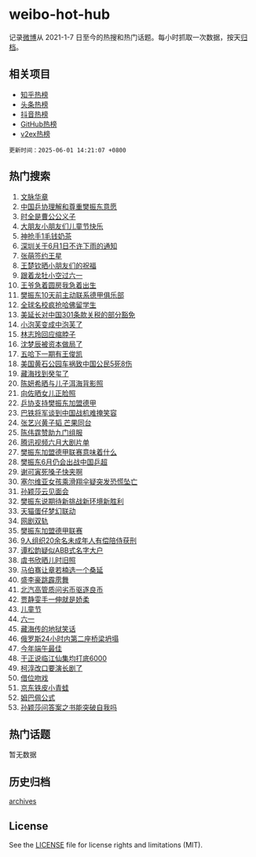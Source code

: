 # weibo-hot-hub

记录[微博](https://www.weibo.com)从 2021-1-7 日至今的热搜和热门话题。每小时抓取一次数据，按天[归档](archives)。

## 相关项目

- [知乎热榜](https://github.com/lonnyzhang423/zhihu-hot-hub)
- [头条热榜](https://github.com/lonnyzhang423/toutiao-hot-hub)
- [抖音热榜](https://github.com/lonnyzhang423/douyin-hot-hub)
- [GitHub热榜](https://github.com/lonnyzhang423/github-hot-hub)
- [v2ex热榜](https://github.com/lonnyzhang423/v2ex-hot-hub)


`更新时间：2025-06-01 14:21:07 +0800`

## 热门搜索

1. [文脉华章](https://m.weibo.cn/search?containerid=100103type%3D1%26t%3D10%26q%3D%23%E6%96%87%E8%84%89%E5%8D%8E%E7%AB%A0%23&stream_entry_id=51&isnewpage=1&extparam=seat%3D1%26q%3D%2523%25E6%2596%2587%25E8%2584%2589%25E5%258D%258E%25E7%25AB%25A0%2523%26dgr%3D0%26c_type%3D51%26filter_type%3Drealtimehot%26pos%3D0%26cate%3D10103%26stream_entry_id%3D51%26display_time%3D1748758866%26pre_seqid%3D1748758866160027033336)
1. [中国乒协理解和尊重樊振东意愿](https://m.weibo.cn/search?containerid=100103type%3D1%26t%3D10%26q%3D%23%E4%B8%AD%E5%9B%BD%E4%B9%92%E5%8D%8F%E7%90%86%E8%A7%A3%E5%92%8C%E5%B0%8A%E9%87%8D%E6%A8%8A%E6%8C%AF%E4%B8%9C%E6%84%8F%E6%84%BF%23&stream_entry_id=31&isnewpage=1&extparam=seat%3D1%26flag%3D2%26realpos%3D1%26c_type%3D31%26lcate%3D5001%26cate%3D5001%26q%3D%2523%25E4%25B8%25AD%25E5%259B%25BD%25E4%25B9%2592%25E5%258D%258F%25E7%2590%2586%25E8%25A7%25A3%25E5%2592%258C%25E5%25B0%258A%25E9%2587%258D%25E6%25A8%258A%25E6%258C%25AF%25E4%25B8%259C%25E6%2584%258F%25E6%2584%25BF%2523%26dgr%3D0%26filter_type%3Drealtimehot%26pos%3D0%26band_rank%3D1%26stream_entry_id%3D31%26display_time%3D1748758866%26pre_seqid%3D1748758866160027033336)
1. [时全是曹公公义子](https://m.weibo.cn/search?containerid=100103type%3D1%26t%3D10%26q%3D%23%E6%97%B6%E5%85%A8%E6%98%AF%E6%9B%B9%E5%85%AC%E5%85%AC%E4%B9%89%E5%AD%90%23&stream_entry_id=31&isnewpage=1&extparam=seat%3D1%26flag%3D1%26realpos%3D2%26c_type%3D31%26lcate%3D5001%26cate%3D5001%26q%3D%2523%25E6%2597%25B6%25E5%2585%25A8%25E6%2598%25AF%25E6%259B%25B9%25E5%2585%25AC%25E5%2585%25AC%25E4%25B9%2589%25E5%25AD%2590%2523%26dgr%3D0%26filter_type%3Drealtimehot%26pos%3D1%26band_rank%3D2%26stream_entry_id%3D31%26display_time%3D1748758866%26pre_seqid%3D1748758866160027033336)
1. [大朋友小朋友们儿童节快乐](https://m.weibo.cn/search?containerid=100103type%3D1%26t%3D10%26q%3D%23%E5%A4%A7%E6%9C%8B%E5%8F%8B%E5%B0%8F%E6%9C%8B%E5%8F%8B%E4%BB%AC%E5%84%BF%E7%AB%A5%E8%8A%82%E5%BF%AB%E4%B9%90%23&stream_entry_id=31&isnewpage=1&extparam=seat%3D1%26flag%3D0%26realpos%3D3%26c_type%3D31%26lcate%3D5001%26cate%3D5001%26q%3D%2523%25E5%25A4%25A7%25E6%259C%258B%25E5%258F%258B%25E5%25B0%258F%25E6%259C%258B%25E5%258F%258B%25E4%25BB%25AC%25E5%2584%25BF%25E7%25AB%25A5%25E8%258A%2582%25E5%25BF%25AB%25E4%25B9%2590%2523%26dgr%3D0%26filter_type%3Drealtimehot%26pos%3D2%26band_rank%3D3%26stream_entry_id%3D31%26display_time%3D1748758866%26pre_seqid%3D1748758866160027033336)
1. [神抢手1毛钱奶茶](https://m.weibo.cn/search?containerid=100103type%3D1%26t%3D10%26q%3D%23%E7%A5%9E%E6%8A%A2%E6%89%8B1%E6%AF%9B%E9%92%B1%E5%A5%B6%E8%8C%B6%23&stream_entry_id=31&isnewpage=1&extparam=seat%3D1%26filter_type%3Drealtimehot%26c_type%3D31%26lcate%3D5001%26topic_ad%3D1%26cate%3D5001%26q%3D%2523%25E7%25A5%259E%25E6%258A%25A2%25E6%2589%258B1%25E6%25AF%259B%25E9%2592%25B1%25E5%25A5%25B6%25E8%258C%25B6%2523%26stream_entry_id%3D31%26pos%3D3%26adid%3D288181%26band_rank%3D4%26is_ad_pos%3D1%26dgr%3D0%26display_time%3D1748758866%26pre_seqid%3D1748758866160027033336)
1. [深圳关于6月1日不许下雨的通知](https://m.weibo.cn/search?containerid=100103type%3D1%26t%3D10%26q%3D%23%E6%B7%B1%E5%9C%B3%E5%85%B3%E4%BA%8E6%E6%9C%881%E6%97%A5%E4%B8%8D%E8%AE%B8%E4%B8%8B%E9%9B%A8%E7%9A%84%E9%80%9A%E7%9F%A5%23&stream_entry_id=31&isnewpage=1&extparam=seat%3D1%26flag%3D0%26realpos%3D4%26c_type%3D31%26lcate%3D5001%26cate%3D5001%26q%3D%2523%25E6%25B7%25B1%25E5%259C%25B3%25E5%2585%25B3%25E4%25BA%258E6%25E6%259C%25881%25E6%2597%25A5%25E4%25B8%258D%25E8%25AE%25B8%25E4%25B8%258B%25E9%259B%25A8%25E7%259A%2584%25E9%2580%259A%25E7%259F%25A5%2523%26dgr%3D0%26filter_type%3Drealtimehot%26pos%3D4%26band_rank%3D4%26stream_entry_id%3D31%26display_time%3D1748758866%26pre_seqid%3D1748758866160027033336)
1. [张萌签约王星](https://m.weibo.cn/search?containerid=100103type%3D1%26t%3D10%26q%3D%E5%BC%A0%E8%90%8C%E7%AD%BE%E7%BA%A6%E7%8E%8B%E6%98%9F&stream_entry_id=31&isnewpage=1&extparam=seat%3D1%26flag%3D1%26realpos%3D5%26c_type%3D31%26lcate%3D5001%26cate%3D5001%26q%3D%25E5%25BC%25A0%25E8%2590%258C%25E7%25AD%25BE%25E7%25BA%25A6%25E7%258E%258B%25E6%2598%259F%26dgr%3D0%26filter_type%3Drealtimehot%26pos%3D5%26band_rank%3D5%26stream_entry_id%3D31%26display_time%3D1748758866%26pre_seqid%3D1748758866160027033336)
1. [王楚钦晒小朋友们的祝福](https://m.weibo.cn/search?containerid=100103type%3D1%26t%3D10%26q%3D%23%E7%8E%8B%E6%A5%9A%E9%92%A6%E6%99%92%E5%B0%8F%E6%9C%8B%E5%8F%8B%E4%BB%AC%E7%9A%84%E7%A5%9D%E7%A6%8F%23&stream_entry_id=31&isnewpage=1&extparam=seat%3D1%26flag%3D1%26realpos%3D6%26c_type%3D31%26lcate%3D5001%26cate%3D5001%26q%3D%2523%25E7%258E%258B%25E6%25A5%259A%25E9%2592%25A6%25E6%2599%2592%25E5%25B0%258F%25E6%259C%258B%25E5%258F%258B%25E4%25BB%25AC%25E7%259A%2584%25E7%25A5%259D%25E7%25A6%258F%2523%26dgr%3D0%26filter_type%3Drealtimehot%26pos%3D6%26band_rank%3D6%26stream_entry_id%3D31%26display_time%3D1748758866%26pre_seqid%3D1748758866160027033336)
1. [跟着龙牡小空过六一](https://m.weibo.cn/search?containerid=100103type%3D1%26t%3D10%26q%3D%23%E8%B7%9F%E7%9D%80%E9%BE%99%E7%89%A1%E5%B0%8F%E7%A9%BA%E8%BF%87%E5%85%AD%E4%B8%80%23&stream_entry_id=31&isnewpage=1&extparam=seat%3D1%26filter_type%3Drealtimehot%26c_type%3D31%26lcate%3D5001%26topic_ad%3D1%26cate%3D5001%26q%3D%2523%25E8%25B7%259F%25E7%259D%2580%25E9%25BE%2599%25E7%2589%25A1%25E5%25B0%258F%25E7%25A9%25BA%25E8%25BF%2587%25E5%2585%25AD%25E4%25B8%2580%2523%26stream_entry_id%3D31%26pos%3D7%26adid%3D288368%26band_rank%3D7%26is_ad_pos%3D1%26dgr%3D0%26display_time%3D1748758866%26pre_seqid%3D1748758866160027033336)
1. [王爷急着圆房我急着出生](https://m.weibo.cn/search?containerid=100103type%3D1%26t%3D10%26q%3D%23%E7%8E%8B%E7%88%B7%E6%80%A5%E7%9D%80%E5%9C%86%E6%88%BF%E6%88%91%E6%80%A5%E7%9D%80%E5%87%BA%E7%94%9F%23&stream_entry_id=31&isnewpage=1&extparam=seat%3D1%26flag%3D2%26realpos%3D7%26c_type%3D31%26lcate%3D5001%26cate%3D5001%26q%3D%2523%25E7%258E%258B%25E7%2588%25B7%25E6%2580%25A5%25E7%259D%2580%25E5%259C%2586%25E6%2588%25BF%25E6%2588%2591%25E6%2580%25A5%25E7%259D%2580%25E5%2587%25BA%25E7%2594%259F%2523%26dgr%3D0%26filter_type%3Drealtimehot%26pos%3D8%26band_rank%3D7%26stream_entry_id%3D31%26display_time%3D1748758866%26pre_seqid%3D1748758866160027033336)
1. [樊振东10天前主动联系德甲俱乐部](https://m.weibo.cn/search?containerid=100103type%3D1%26t%3D10%26q%3D%23%E6%A8%8A%E6%8C%AF%E4%B8%9C10%E5%A4%A9%E5%89%8D%E4%B8%BB%E5%8A%A8%E8%81%94%E7%B3%BB%E5%BE%B7%E7%94%B2%E4%BF%B1%E4%B9%90%E9%83%A8%23&stream_entry_id=31&isnewpage=1&extparam=seat%3D1%26flag%3D0%26realpos%3D8%26c_type%3D31%26lcate%3D5001%26cate%3D5001%26q%3D%2523%25E6%25A8%258A%25E6%258C%25AF%25E4%25B8%259C10%25E5%25A4%25A9%25E5%2589%258D%25E4%25B8%25BB%25E5%258A%25A8%25E8%2581%2594%25E7%25B3%25BB%25E5%25BE%25B7%25E7%2594%25B2%25E4%25BF%25B1%25E4%25B9%2590%25E9%2583%25A8%2523%26dgr%3D0%26filter_type%3Drealtimehot%26pos%3D9%26band_rank%3D8%26stream_entry_id%3D31%26display_time%3D1748758866%26pre_seqid%3D1748758866160027033336)
1. [全球名校疯抢哈佛留学生](https://m.weibo.cn/search?containerid=100103type%3D1%26t%3D10%26q%3D%23%E5%85%A8%E7%90%83%E5%90%8D%E6%A0%A1%E7%96%AF%E6%8A%A2%E5%93%88%E4%BD%9B%E7%95%99%E5%AD%A6%E7%94%9F%23&stream_entry_id=31&isnewpage=1&extparam=seat%3D1%26flag%3D0%26realpos%3D9%26c_type%3D31%26lcate%3D5001%26cate%3D5001%26q%3D%2523%25E5%2585%25A8%25E7%2590%2583%25E5%2590%258D%25E6%25A0%25A1%25E7%2596%25AF%25E6%258A%25A2%25E5%2593%2588%25E4%25BD%259B%25E7%2595%2599%25E5%25AD%25A6%25E7%2594%259F%2523%26dgr%3D0%26filter_type%3Drealtimehot%26pos%3D10%26band_rank%3D9%26stream_entry_id%3D31%26display_time%3D1748758866%26pre_seqid%3D1748758866160027033336)
1. [美延长对中国301条款关税的部分豁免](https://m.weibo.cn/search?containerid=100103type%3D1%26t%3D10%26q%3D%23%E7%BE%8E%E5%BB%B6%E9%95%BF%E5%AF%B9%E4%B8%AD%E5%9B%BD301%E6%9D%A1%E6%AC%BE%E5%85%B3%E7%A8%8E%E7%9A%84%E9%83%A8%E5%88%86%E8%B1%81%E5%85%8D%23&stream_entry_id=31&isnewpage=1&extparam=seat%3D1%26flag%3D1%26realpos%3D10%26c_type%3D31%26lcate%3D5001%26cate%3D5001%26q%3D%2523%25E7%25BE%258E%25E5%25BB%25B6%25E9%2595%25BF%25E5%25AF%25B9%25E4%25B8%25AD%25E5%259B%25BD301%25E6%259D%25A1%25E6%25AC%25BE%25E5%2585%25B3%25E7%25A8%258E%25E7%259A%2584%25E9%2583%25A8%25E5%2588%2586%25E8%25B1%2581%25E5%2585%258D%2523%26dgr%3D0%26filter_type%3Drealtimehot%26pos%3D11%26band_rank%3D10%26stream_entry_id%3D31%26display_time%3D1748758866%26pre_seqid%3D1748758866160027033336)
1. [小泡芙变成中泡芙了](https://m.weibo.cn/search?containerid=100103type%3D1%26t%3D10%26q%3D%23%E5%B0%8F%E6%B3%A1%E8%8A%99%E5%8F%98%E6%88%90%E4%B8%AD%E6%B3%A1%E8%8A%99%E4%BA%86%23&stream_entry_id=31&isnewpage=1&extparam=seat%3D1%26flag%3D1%26realpos%3D11%26c_type%3D31%26lcate%3D5001%26cate%3D5001%26q%3D%2523%25E5%25B0%258F%25E6%25B3%25A1%25E8%258A%2599%25E5%258F%2598%25E6%2588%2590%25E4%25B8%25AD%25E6%25B3%25A1%25E8%258A%2599%25E4%25BA%2586%2523%26dgr%3D0%26filter_type%3Drealtimehot%26pos%3D12%26band_rank%3D11%26stream_entry_id%3D31%26display_time%3D1748758866%26pre_seqid%3D1748758866160027033336)
1. [林志玲回应缩脖子](https://m.weibo.cn/search?containerid=100103type%3D1%26t%3D10%26q%3D%23%E6%9E%97%E5%BF%97%E7%8E%B2%E5%9B%9E%E5%BA%94%E7%BC%A9%E8%84%96%E5%AD%90%23&stream_entry_id=31&isnewpage=1&extparam=seat%3D1%26flag%3D1%26realpos%3D12%26c_type%3D31%26lcate%3D5001%26cate%3D5001%26q%3D%2523%25E6%259E%2597%25E5%25BF%2597%25E7%258E%25B2%25E5%259B%259E%25E5%25BA%2594%25E7%25BC%25A9%25E8%2584%2596%25E5%25AD%2590%2523%26dgr%3D0%26filter_type%3Drealtimehot%26pos%3D13%26band_rank%3D12%26stream_entry_id%3D31%26display_time%3D1748758866%26pre_seqid%3D1748758866160027033336)
1. [沈梦辰被资本做局了](https://m.weibo.cn/search?containerid=100103type%3D1%26t%3D10%26q%3D%E6%B2%88%E6%A2%A6%E8%BE%B0%E8%A2%AB%E8%B5%84%E6%9C%AC%E5%81%9A%E5%B1%80%E4%BA%86&stream_entry_id=31&isnewpage=1&extparam=seat%3D1%26flag%3D2%26realpos%3D13%26c_type%3D31%26lcate%3D5001%26cate%3D5001%26q%3D%25E6%25B2%2588%25E6%25A2%25A6%25E8%25BE%25B0%25E8%25A2%25AB%25E8%25B5%2584%25E6%259C%25AC%25E5%2581%259A%25E5%25B1%2580%25E4%25BA%2586%26dgr%3D0%26filter_type%3Drealtimehot%26pos%3D14%26band_rank%3D13%26stream_entry_id%3D31%26display_time%3D1748758866%26pre_seqid%3D1748758866160027033336)
1. [五哈下一期有王俊凯](https://m.weibo.cn/search?containerid=100103type%3D1%26t%3D10%26q%3D%23%E4%BA%94%E5%93%88%E4%B8%8B%E4%B8%80%E6%9C%9F%E6%9C%89%E7%8E%8B%E4%BF%8A%E5%87%AF%23&stream_entry_id=31&isnewpage=1&extparam=seat%3D1%26flag%3D1%26realpos%3D14%26c_type%3D31%26lcate%3D5001%26cate%3D5001%26q%3D%2523%25E4%25BA%2594%25E5%2593%2588%25E4%25B8%258B%25E4%25B8%2580%25E6%259C%259F%25E6%259C%2589%25E7%258E%258B%25E4%25BF%258A%25E5%2587%25AF%2523%26dgr%3D0%26filter_type%3Drealtimehot%26pos%3D15%26band_rank%3D14%26stream_entry_id%3D31%26display_time%3D1748758866%26pre_seqid%3D1748758866160027033336)
1. [美国黄石公园车祸致中国公民5死8伤](https://m.weibo.cn/search?containerid=100103type%3D1%26t%3D10%26q%3D%23%E7%BE%8E%E5%9B%BD%E9%BB%84%E7%9F%B3%E5%85%AC%E5%9B%AD%E8%BD%A6%E7%A5%B8%E8%87%B4%E4%B8%AD%E5%9B%BD%E5%85%AC%E6%B0%915%E6%AD%BB8%E4%BC%A4%23&stream_entry_id=31&isnewpage=1&extparam=seat%3D1%26flag%3D0%26realpos%3D15%26c_type%3D31%26lcate%3D5001%26cate%3D5001%26q%3D%2523%25E7%25BE%258E%25E5%259B%25BD%25E9%25BB%2584%25E7%259F%25B3%25E5%2585%25AC%25E5%259B%25AD%25E8%25BD%25A6%25E7%25A5%25B8%25E8%2587%25B4%25E4%25B8%25AD%25E5%259B%25BD%25E5%2585%25AC%25E6%25B0%25915%25E6%25AD%25BB8%25E4%25BC%25A4%2523%26dgr%3D0%26filter_type%3Drealtimehot%26pos%3D16%26band_rank%3D15%26stream_entry_id%3D31%26display_time%3D1748758866%26pre_seqid%3D1748758866160027033336)
1. [藏海找到癸玺了](https://m.weibo.cn/search?containerid=100103type%3D1%26t%3D10%26q%3D%23%E8%97%8F%E6%B5%B7%E6%89%BE%E5%88%B0%E7%99%B8%E7%8E%BA%E4%BA%86%23&stream_entry_id=31&isnewpage=1&extparam=seat%3D1%26flag%3D1%26realpos%3D16%26c_type%3D31%26lcate%3D5001%26cate%3D5001%26q%3D%2523%25E8%2597%258F%25E6%25B5%25B7%25E6%2589%25BE%25E5%2588%25B0%25E7%2599%25B8%25E7%258E%25BA%25E4%25BA%2586%2523%26dgr%3D0%26filter_type%3Drealtimehot%26pos%3D17%26band_rank%3D16%26stream_entry_id%3D31%26display_time%3D1748758866%26pre_seqid%3D1748758866160027033336)
1. [陈妍希晒与儿子洱海背影照](https://m.weibo.cn/search?containerid=100103type%3D1%26t%3D10%26q%3D%23%E9%99%88%E5%A6%8D%E5%B8%8C%E6%99%92%E4%B8%8E%E5%84%BF%E5%AD%90%E6%B4%B1%E6%B5%B7%E8%83%8C%E5%BD%B1%E7%85%A7%23&stream_entry_id=31&isnewpage=1&extparam=seat%3D1%26flag%3D1%26realpos%3D17%26c_type%3D31%26lcate%3D5001%26cate%3D5001%26q%3D%2523%25E9%2599%2588%25E5%25A6%258D%25E5%25B8%258C%25E6%2599%2592%25E4%25B8%258E%25E5%2584%25BF%25E5%25AD%2590%25E6%25B4%25B1%25E6%25B5%25B7%25E8%2583%258C%25E5%25BD%25B1%25E7%2585%25A7%2523%26dgr%3D0%26filter_type%3Drealtimehot%26pos%3D18%26band_rank%3D17%26stream_entry_id%3D31%26display_time%3D1748758866%26pre_seqid%3D1748758866160027033336)
1. [向佐晒女儿正脸照](https://m.weibo.cn/search?containerid=100103type%3D1%26t%3D10%26q%3D%23%E5%90%91%E4%BD%90%E6%99%92%E5%A5%B3%E5%84%BF%E6%AD%A3%E8%84%B8%E7%85%A7%23&stream_entry_id=31&isnewpage=1&extparam=seat%3D1%26flag%3D0%26realpos%3D18%26c_type%3D31%26lcate%3D5001%26cate%3D5001%26q%3D%2523%25E5%2590%2591%25E4%25BD%2590%25E6%2599%2592%25E5%25A5%25B3%25E5%2584%25BF%25E6%25AD%25A3%25E8%2584%25B8%25E7%2585%25A7%2523%26dgr%3D0%26filter_type%3Drealtimehot%26pos%3D19%26band_rank%3D18%26stream_entry_id%3D31%26display_time%3D1748758866%26pre_seqid%3D1748758866160027033336)
1. [乒协支持樊振东加盟德甲](https://m.weibo.cn/search?containerid=100103type%3D1%26t%3D10%26q%3D%23%E4%B9%92%E5%8D%8F%E6%94%AF%E6%8C%81%E6%A8%8A%E6%8C%AF%E4%B8%9C%E5%8A%A0%E7%9B%9F%E5%BE%B7%E7%94%B2%23&stream_entry_id=31&isnewpage=1&extparam=seat%3D1%26flag%3D0%26realpos%3D19%26c_type%3D31%26lcate%3D5001%26cate%3D5001%26q%3D%2523%25E4%25B9%2592%25E5%258D%258F%25E6%2594%25AF%25E6%258C%2581%25E6%25A8%258A%25E6%258C%25AF%25E4%25B8%259C%25E5%258A%25A0%25E7%259B%259F%25E5%25BE%25B7%25E7%2594%25B2%2523%26dgr%3D0%26filter_type%3Drealtimehot%26pos%3D20%26band_rank%3D19%26stream_entry_id%3D31%26display_time%3D1748758866%26pre_seqid%3D1748758866160027033336)
1. [巴铁将军谈到中国战机难掩笑容](https://m.weibo.cn/search?containerid=100103type%3D1%26t%3D10%26q%3D%23%E5%B7%B4%E9%93%81%E5%B0%86%E5%86%9B%E8%B0%88%E5%88%B0%E4%B8%AD%E5%9B%BD%E6%88%98%E6%9C%BA%E9%9A%BE%E6%8E%A9%E7%AC%91%E5%AE%B9%23&stream_entry_id=31&isnewpage=1&extparam=seat%3D1%26flag%3D1%26realpos%3D20%26c_type%3D31%26lcate%3D5001%26cate%3D5001%26q%3D%2523%25E5%25B7%25B4%25E9%2593%2581%25E5%25B0%2586%25E5%2586%259B%25E8%25B0%2588%25E5%2588%25B0%25E4%25B8%25AD%25E5%259B%25BD%25E6%2588%2598%25E6%259C%25BA%25E9%259A%25BE%25E6%258E%25A9%25E7%25AC%2591%25E5%25AE%25B9%2523%26dgr%3D0%26filter_type%3Drealtimehot%26pos%3D21%26band_rank%3D20%26stream_entry_id%3D31%26display_time%3D1748758866%26pre_seqid%3D1748758866160027033336)
1. [张艺兴黄子韬 芒果同台](https://m.weibo.cn/search?containerid=100103type%3D1%26t%3D10%26q%3D%E5%BC%A0%E8%89%BA%E5%85%B4%E9%BB%84%E5%AD%90%E9%9F%AC+%E8%8A%92%E6%9E%9C%E5%90%8C%E5%8F%B0&stream_entry_id=31&isnewpage=1&extparam=seat%3D1%26flag%3D1%26realpos%3D21%26c_type%3D31%26lcate%3D5001%26cate%3D5001%26q%3D%25E5%25BC%25A0%25E8%2589%25BA%25E5%2585%25B4%25E9%25BB%2584%25E5%25AD%2590%25E9%259F%25AC%2520%25E8%258A%2592%25E6%259E%259C%25E5%2590%258C%25E5%258F%25B0%26dgr%3D0%26filter_type%3Drealtimehot%26pos%3D22%26band_rank%3D21%26stream_entry_id%3D31%26display_time%3D1748758866%26pre_seqid%3D1748758866160027033336)
1. [陈伟霆赞助九门组服](https://m.weibo.cn/search?containerid=100103type%3D1%26t%3D10%26q%3D%E9%99%88%E4%BC%9F%E9%9C%86%E8%B5%9E%E5%8A%A9%E4%B9%9D%E9%97%A8%E7%BB%84%E6%9C%8D&stream_entry_id=31&isnewpage=1&extparam=seat%3D1%26flag%3D0%26realpos%3D22%26c_type%3D31%26lcate%3D5001%26cate%3D5001%26q%3D%25E9%2599%2588%25E4%25BC%259F%25E9%259C%2586%25E8%25B5%259E%25E5%258A%25A9%25E4%25B9%259D%25E9%2597%25A8%25E7%25BB%2584%25E6%259C%258D%26dgr%3D0%26filter_type%3Drealtimehot%26pos%3D23%26band_rank%3D22%26stream_entry_id%3D31%26display_time%3D1748758866%26pre_seqid%3D1748758866160027033336)
1. [腾讯视频六月大剧片单](https://m.weibo.cn/search?containerid=100103type%3D1%26t%3D10%26q%3D%23%E8%85%BE%E8%AE%AF%E8%A7%86%E9%A2%91%E5%85%AD%E6%9C%88%E5%A4%A7%E5%89%A7%E7%89%87%E5%8D%95%23&stream_entry_id=31&isnewpage=1&extparam=seat%3D1%26flag%3D0%26realpos%3D23%26c_type%3D31%26lcate%3D5001%26cate%3D5001%26q%3D%2523%25E8%2585%25BE%25E8%25AE%25AF%25E8%25A7%2586%25E9%25A2%2591%25E5%2585%25AD%25E6%259C%2588%25E5%25A4%25A7%25E5%2589%25A7%25E7%2589%2587%25E5%258D%2595%2523%26dgr%3D0%26filter_type%3Drealtimehot%26pos%3D24%26band_rank%3D23%26stream_entry_id%3D31%26display_time%3D1748758866%26pre_seqid%3D1748758866160027033336)
1. [樊振东加盟德甲联赛意味着什么](https://m.weibo.cn/search?containerid=100103type%3D1%26t%3D10%26q%3D%23%E6%A8%8A%E6%8C%AF%E4%B8%9C%E5%8A%A0%E7%9B%9F%E5%BE%B7%E7%94%B2%E8%81%94%E8%B5%9B%E6%84%8F%E5%91%B3%E7%9D%80%E4%BB%80%E4%B9%88%23&stream_entry_id=31&isnewpage=1&extparam=seat%3D1%26flag%3D1%26realpos%3D24%26c_type%3D31%26lcate%3D5001%26cate%3D5001%26q%3D%2523%25E6%25A8%258A%25E6%258C%25AF%25E4%25B8%259C%25E5%258A%25A0%25E7%259B%259F%25E5%25BE%25B7%25E7%2594%25B2%25E8%2581%2594%25E8%25B5%259B%25E6%2584%258F%25E5%2591%25B3%25E7%259D%2580%25E4%25BB%2580%25E4%25B9%2588%2523%26dgr%3D0%26filter_type%3Drealtimehot%26pos%3D25%26band_rank%3D24%26stream_entry_id%3D31%26display_time%3D1748758866%26pre_seqid%3D1748758866160027033336)
1. [樊振东6月仍会出战中国乒超](https://m.weibo.cn/search?containerid=100103type%3D1%26t%3D10%26q%3D%23%E6%A8%8A%E6%8C%AF%E4%B8%9C6%E6%9C%88%E4%BB%8D%E4%BC%9A%E5%87%BA%E6%88%98%E4%B8%AD%E5%9B%BD%E4%B9%92%E8%B6%85%23&stream_entry_id=31&isnewpage=1&extparam=seat%3D1%26flag%3D1%26realpos%3D25%26c_type%3D31%26lcate%3D5001%26cate%3D5001%26q%3D%2523%25E6%25A8%258A%25E6%258C%25AF%25E4%25B8%259C6%25E6%259C%2588%25E4%25BB%258D%25E4%25BC%259A%25E5%2587%25BA%25E6%2588%2598%25E4%25B8%25AD%25E5%259B%25BD%25E4%25B9%2592%25E8%25B6%2585%2523%26dgr%3D0%26filter_type%3Drealtimehot%26pos%3D26%26band_rank%3D25%26stream_entry_id%3D31%26display_time%3D1748758866%26pre_seqid%3D1748758866160027033336)
1. [谢可寅死嗓子快夹啊](https://m.weibo.cn/search?containerid=100103type%3D1%26t%3D10%26q%3D%E8%B0%A2%E5%8F%AF%E5%AF%85%E6%AD%BB%E5%97%93%E5%AD%90%E5%BF%AB%E5%A4%B9%E5%95%8A&stream_entry_id=31&isnewpage=1&extparam=seat%3D1%26flag%3D1%26realpos%3D26%26c_type%3D31%26lcate%3D5001%26cate%3D5001%26q%3D%25E8%25B0%25A2%25E5%258F%25AF%25E5%25AF%2585%25E6%25AD%25BB%25E5%2597%2593%25E5%25AD%2590%25E5%25BF%25AB%25E5%25A4%25B9%25E5%2595%258A%26dgr%3D0%26filter_type%3Drealtimehot%26pos%3D27%26band_rank%3D26%26stream_entry_id%3D31%26display_time%3D1748758866%26pre_seqid%3D1748758866160027033336)
1. [塞尔维亚女孩乘滑翔伞疑突发恐慌坠亡](https://m.weibo.cn/search?containerid=100103type%3D1%26t%3D10%26q%3D%23%E5%A1%9E%E5%B0%94%E7%BB%B4%E4%BA%9A%E5%A5%B3%E5%AD%A9%E4%B9%98%E6%BB%91%E7%BF%94%E4%BC%9E%E7%96%91%E7%AA%81%E5%8F%91%E6%81%90%E6%85%8C%E5%9D%A0%E4%BA%A1%23&stream_entry_id=31&isnewpage=1&extparam=seat%3D1%26flag%3D0%26realpos%3D27%26c_type%3D31%26lcate%3D5001%26cate%3D5001%26q%3D%2523%25E5%25A1%259E%25E5%25B0%2594%25E7%25BB%25B4%25E4%25BA%259A%25E5%25A5%25B3%25E5%25AD%25A9%25E4%25B9%2598%25E6%25BB%2591%25E7%25BF%2594%25E4%25BC%259E%25E7%2596%2591%25E7%25AA%2581%25E5%258F%2591%25E6%2581%2590%25E6%2585%258C%25E5%259D%25A0%25E4%25BA%25A1%2523%26dgr%3D0%26filter_type%3Drealtimehot%26pos%3D28%26band_rank%3D27%26stream_entry_id%3D31%26display_time%3D1748758866%26pre_seqid%3D1748758866160027033336)
1. [孙颖莎云见面会](https://m.weibo.cn/search?containerid=100103type%3D1%26t%3D10%26q%3D%E5%AD%99%E9%A2%96%E8%8E%8E%E4%BA%91%E8%A7%81%E9%9D%A2%E4%BC%9A&stream_entry_id=31&isnewpage=1&extparam=seat%3D1%26flag%3D0%26realpos%3D28%26c_type%3D31%26lcate%3D5001%26cate%3D5001%26q%3D%25E5%25AD%2599%25E9%25A2%2596%25E8%258E%258E%25E4%25BA%2591%25E8%25A7%2581%25E9%259D%25A2%25E4%25BC%259A%26dgr%3D0%26filter_type%3Drealtimehot%26pos%3D29%26band_rank%3D28%26stream_entry_id%3D31%26display_time%3D1748758866%26pre_seqid%3D1748758866160027033336)
1. [樊振东说期待新挑战新环境新胜利](https://m.weibo.cn/search?containerid=100103type%3D1%26t%3D10%26q%3D%23%E6%A8%8A%E6%8C%AF%E4%B8%9C%E8%AF%B4%E6%9C%9F%E5%BE%85%E6%96%B0%E6%8C%91%E6%88%98%E6%96%B0%E7%8E%AF%E5%A2%83%E6%96%B0%E8%83%9C%E5%88%A9%23&stream_entry_id=31&isnewpage=1&extparam=seat%3D1%26flag%3D0%26realpos%3D29%26c_type%3D31%26lcate%3D5001%26cate%3D5001%26q%3D%2523%25E6%25A8%258A%25E6%258C%25AF%25E4%25B8%259C%25E8%25AF%25B4%25E6%259C%259F%25E5%25BE%2585%25E6%2596%25B0%25E6%258C%2591%25E6%2588%2598%25E6%2596%25B0%25E7%258E%25AF%25E5%25A2%2583%25E6%2596%25B0%25E8%2583%259C%25E5%2588%25A9%2523%26dgr%3D0%26filter_type%3Drealtimehot%26pos%3D30%26band_rank%3D29%26stream_entry_id%3D31%26display_time%3D1748758866%26pre_seqid%3D1748758866160027033336)
1. [天猫蛋仔梦幻联动](https://m.weibo.cn/search?containerid=100103type%3D1%26t%3D10%26q%3D%23%E5%A4%A9%E7%8C%AB%E8%9B%8B%E4%BB%94%E6%A2%A6%E5%B9%BB%E8%81%94%E5%8A%A8%23&stream_entry_id=31&isnewpage=1&extparam=seat%3D1%26flag%3D1%26realpos%3D30%26c_type%3D31%26lcate%3D5001%26cate%3D5001%26q%3D%2523%25E5%25A4%25A9%25E7%258C%25AB%25E8%259B%258B%25E4%25BB%2594%25E6%25A2%25A6%25E5%25B9%25BB%25E8%2581%2594%25E5%258A%25A8%2523%26dgr%3D0%26filter_type%3Drealtimehot%26pos%3D31%26band_rank%3D30%26stream_entry_id%3D31%26display_time%3D1748758866%26pre_seqid%3D1748758866160027033336)
1. [网剧双轨](https://m.weibo.cn/search?containerid=100103type%3D1%26t%3D10%26q%3D%E7%BD%91%E5%89%A7%E5%8F%8C%E8%BD%A8&stream_entry_id=31&isnewpage=1&extparam=seat%3D1%26flag%3D0%26realpos%3D31%26c_type%3D31%26lcate%3D5001%26cate%3D5001%26q%3D%25E7%25BD%2591%25E5%2589%25A7%25E5%258F%258C%25E8%25BD%25A8%26dgr%3D0%26filter_type%3Drealtimehot%26pos%3D32%26band_rank%3D31%26stream_entry_id%3D31%26display_time%3D1748758866%26pre_seqid%3D1748758866160027033336)
1. [樊振东加盟德甲联赛](https://m.weibo.cn/search?containerid=100103type%3D1%26t%3D10%26q%3D%23%E6%A8%8A%E6%8C%AF%E4%B8%9C%E5%8A%A0%E7%9B%9F%E5%BE%B7%E7%94%B2%E8%81%94%E8%B5%9B%23&stream_entry_id=31&isnewpage=1&extparam=seat%3D1%26flag%3D0%26realpos%3D32%26c_type%3D31%26lcate%3D5001%26cate%3D5001%26q%3D%2523%25E6%25A8%258A%25E6%258C%25AF%25E4%25B8%259C%25E5%258A%25A0%25E7%259B%259F%25E5%25BE%25B7%25E7%2594%25B2%25E8%2581%2594%25E8%25B5%259B%2523%26dgr%3D0%26filter_type%3Drealtimehot%26pos%3D33%26band_rank%3D32%26stream_entry_id%3D31%26display_time%3D1748758866%26pre_seqid%3D1748758866160027033336)
1. [9人组织20余名未成年人有偿陪侍获刑](https://m.weibo.cn/search?containerid=100103type%3D1%26t%3D10%26q%3D%239%E4%BA%BA%E7%BB%84%E7%BB%8720%E4%BD%99%E5%90%8D%E6%9C%AA%E6%88%90%E5%B9%B4%E4%BA%BA%E6%9C%89%E5%81%BF%E9%99%AA%E4%BE%8D%E8%8E%B7%E5%88%91%23&stream_entry_id=31&isnewpage=1&extparam=seat%3D1%26flag%3D1%26realpos%3D33%26c_type%3D31%26lcate%3D5001%26cate%3D5001%26q%3D%25239%25E4%25BA%25BA%25E7%25BB%2584%25E7%25BB%258720%25E4%25BD%2599%25E5%2590%258D%25E6%259C%25AA%25E6%2588%2590%25E5%25B9%25B4%25E4%25BA%25BA%25E6%259C%2589%25E5%2581%25BF%25E9%2599%25AA%25E4%25BE%258D%25E8%258E%25B7%25E5%2588%2591%2523%26dgr%3D0%26filter_type%3Drealtimehot%26pos%3D34%26band_rank%3D33%26stream_entry_id%3D31%26display_time%3D1748758866%26pre_seqid%3D1748758866160027033336)
1. [谭松韵疑似ABB式名字大户](https://m.weibo.cn/search?containerid=100103type%3D1%26t%3D10%26q%3D%E8%B0%AD%E6%9D%BE%E9%9F%B5%E7%96%91%E4%BC%BCABB%E5%BC%8F%E5%90%8D%E5%AD%97%E5%A4%A7%E6%88%B7&stream_entry_id=31&isnewpage=1&extparam=seat%3D1%26flag%3D0%26realpos%3D34%26c_type%3D31%26lcate%3D5001%26cate%3D5001%26q%3D%25E8%25B0%25AD%25E6%259D%25BE%25E9%259F%25B5%25E7%2596%2591%25E4%25BC%25BCABB%25E5%25BC%258F%25E5%2590%258D%25E5%25AD%2597%25E5%25A4%25A7%25E6%2588%25B7%26dgr%3D0%26filter_type%3Drealtimehot%26pos%3D35%26band_rank%3D34%26stream_entry_id%3D31%26display_time%3D1748758866%26pre_seqid%3D1748758866160027033336)
1. [虞书欣晒儿时旧照](https://m.weibo.cn/search?containerid=100103type%3D1%26t%3D10%26q%3D%23%E8%99%9E%E4%B9%A6%E6%AC%A3%E6%99%92%E5%84%BF%E6%97%B6%E6%97%A7%E7%85%A7%23&stream_entry_id=31&isnewpage=1&extparam=seat%3D1%26flag%3D0%26realpos%3D35%26c_type%3D31%26lcate%3D5001%26cate%3D5001%26q%3D%2523%25E8%2599%259E%25E4%25B9%25A6%25E6%25AC%25A3%25E6%2599%2592%25E5%2584%25BF%25E6%2597%25B6%25E6%2597%25A7%25E7%2585%25A7%2523%26dgr%3D0%26filter_type%3Drealtimehot%26pos%3D36%26band_rank%3D35%26stream_entry_id%3D31%26display_time%3D1748758866%26pre_seqid%3D1748758866160027033336)
1. [马伯骞让章若楠选一个桑延](https://m.weibo.cn/search?containerid=100103type%3D1%26t%3D10%26q%3D%23%E9%A9%AC%E4%BC%AF%E9%AA%9E%E8%AE%A9%E7%AB%A0%E8%8B%A5%E6%A5%A0%E9%80%89%E4%B8%80%E4%B8%AA%E6%A1%91%E5%BB%B6%23&stream_entry_id=31&isnewpage=1&extparam=seat%3D1%26flag%3D1%26realpos%3D36%26c_type%3D31%26lcate%3D5001%26cate%3D5001%26q%3D%2523%25E9%25A9%25AC%25E4%25BC%25AF%25E9%25AA%259E%25E8%25AE%25A9%25E7%25AB%25A0%25E8%258B%25A5%25E6%25A5%25A0%25E9%2580%2589%25E4%25B8%2580%25E4%25B8%25AA%25E6%25A1%2591%25E5%25BB%25B6%2523%26dgr%3D0%26filter_type%3Drealtimehot%26pos%3D37%26band_rank%3D36%26stream_entry_id%3D31%26display_time%3D1748758866%26pre_seqid%3D1748758866160027033336)
1. [盛李豪跳霹雳舞](https://m.weibo.cn/search?containerid=100103type%3D1%26t%3D10%26q%3D%23%E7%9B%9B%E6%9D%8E%E8%B1%AA%E8%B7%B3%E9%9C%B9%E9%9B%B3%E8%88%9E%23&stream_entry_id=31&isnewpage=1&extparam=seat%3D1%26flag%3D1%26realpos%3D37%26c_type%3D31%26lcate%3D5001%26cate%3D5001%26q%3D%2523%25E7%259B%259B%25E6%259D%258E%25E8%25B1%25AA%25E8%25B7%25B3%25E9%259C%25B9%25E9%259B%25B3%25E8%2588%259E%2523%26dgr%3D0%26filter_type%3Drealtimehot%26pos%3D38%26band_rank%3D37%26stream_entry_id%3D31%26display_time%3D1748758866%26pre_seqid%3D1748758866160027033336)
1. [北汽高管质问劣币驱逐良币](https://m.weibo.cn/search?containerid=100103type%3D1%26t%3D10%26q%3D%23%E5%8C%97%E6%B1%BD%E9%AB%98%E7%AE%A1%E8%B4%A8%E9%97%AE%E5%8A%A3%E5%B8%81%E9%A9%B1%E9%80%90%E8%89%AF%E5%B8%81%23&stream_entry_id=31&isnewpage=1&extparam=seat%3D1%26flag%3D1%26realpos%3D38%26c_type%3D31%26lcate%3D5001%26cate%3D5001%26q%3D%2523%25E5%258C%2597%25E6%25B1%25BD%25E9%25AB%2598%25E7%25AE%25A1%25E8%25B4%25A8%25E9%2597%25AE%25E5%258A%25A3%25E5%25B8%2581%25E9%25A9%25B1%25E9%2580%2590%25E8%2589%25AF%25E5%25B8%2581%2523%26dgr%3D0%26filter_type%3Drealtimehot%26pos%3D39%26band_rank%3D38%26stream_entry_id%3D31%26display_time%3D1748758866%26pre_seqid%3D1748758866160027033336)
1. [贾静雯手一伸就是娇柔](https://m.weibo.cn/search?containerid=100103type%3D1%26t%3D10%26q%3D%23%E8%B4%BE%E9%9D%99%E9%9B%AF%E6%89%8B%E4%B8%80%E4%BC%B8%E5%B0%B1%E6%98%AF%E5%A8%87%E6%9F%94%23&stream_entry_id=31&isnewpage=1&extparam=seat%3D1%26flag%3D1%26realpos%3D39%26c_type%3D31%26lcate%3D5001%26cate%3D5001%26q%3D%2523%25E8%25B4%25BE%25E9%259D%2599%25E9%259B%25AF%25E6%2589%258B%25E4%25B8%2580%25E4%25BC%25B8%25E5%25B0%25B1%25E6%2598%25AF%25E5%25A8%2587%25E6%259F%2594%2523%26dgr%3D0%26filter_type%3Drealtimehot%26pos%3D40%26band_rank%3D39%26stream_entry_id%3D31%26display_time%3D1748758866%26pre_seqid%3D1748758866160027033336)
1. [儿童节](https://m.weibo.cn/search?containerid=100103type%3D1%26t%3D10%26q%3D%E5%84%BF%E7%AB%A5%E8%8A%82&stream_entry_id=31&isnewpage=1&extparam=seat%3D1%26flag%3D0%26realpos%3D40%26c_type%3D31%26lcate%3D5001%26cate%3D5001%26q%3D%25E5%2584%25BF%25E7%25AB%25A5%25E8%258A%2582%26dgr%3D0%26filter_type%3Drealtimehot%26pos%3D41%26band_rank%3D40%26stream_entry_id%3D31%26display_time%3D1748758866%26pre_seqid%3D1748758866160027033336)
1. [六一](https://m.weibo.cn/search?containerid=100103type%3D1%26t%3D10%26q%3D%E5%85%AD%E4%B8%80&stream_entry_id=31&isnewpage=1&extparam=seat%3D1%26flag%3D0%26realpos%3D41%26c_type%3D31%26lcate%3D5001%26cate%3D5001%26q%3D%25E5%2585%25AD%25E4%25B8%2580%26dgr%3D0%26filter_type%3Drealtimehot%26pos%3D42%26band_rank%3D41%26stream_entry_id%3D31%26display_time%3D1748758866%26pre_seqid%3D1748758866160027033336)
1. [藏海传的地狱笑话](https://m.weibo.cn/search?containerid=100103type%3D1%26t%3D10%26q%3D%E8%97%8F%E6%B5%B7%E4%BC%A0%E7%9A%84%E5%9C%B0%E7%8B%B1%E7%AC%91%E8%AF%9D&stream_entry_id=31&isnewpage=1&extparam=seat%3D1%26flag%3D0%26realpos%3D42%26c_type%3D31%26lcate%3D5001%26cate%3D5001%26q%3D%25E8%2597%258F%25E6%25B5%25B7%25E4%25BC%25A0%25E7%259A%2584%25E5%259C%25B0%25E7%258B%25B1%25E7%25AC%2591%25E8%25AF%259D%26dgr%3D0%26filter_type%3Drealtimehot%26pos%3D43%26band_rank%3D42%26stream_entry_id%3D31%26display_time%3D1748758866%26pre_seqid%3D1748758866160027033336)
1. [俄罗斯24小时内第二座桥梁坍塌](https://m.weibo.cn/search?containerid=100103type%3D1%26t%3D10%26q%3D%E4%BF%84%E7%BD%97%E6%96%AF24%E5%B0%8F%E6%97%B6%E5%86%85%E7%AC%AC%E4%BA%8C%E5%BA%A7%E6%A1%A5%E6%A2%81%E5%9D%8D%E5%A1%8C&stream_entry_id=31&isnewpage=1&extparam=seat%3D1%26flag%3D1%26realpos%3D43%26c_type%3D31%26lcate%3D5001%26cate%3D5001%26q%3D%25E4%25BF%2584%25E7%25BD%2597%25E6%2596%25AF24%25E5%25B0%258F%25E6%2597%25B6%25E5%2586%2585%25E7%25AC%25AC%25E4%25BA%258C%25E5%25BA%25A7%25E6%25A1%25A5%25E6%25A2%2581%25E5%259D%258D%25E5%25A1%258C%26dgr%3D0%26filter_type%3Drealtimehot%26pos%3D44%26band_rank%3D43%26stream_entry_id%3D31%26display_time%3D1748758866%26pre_seqid%3D1748758866160027033336)
1. [今年端午最佳](https://m.weibo.cn/search?containerid=100103type%3D1%26t%3D10%26q%3D%E4%BB%8A%E5%B9%B4%E7%AB%AF%E5%8D%88%E6%9C%80%E4%BD%B3&stream_entry_id=31&isnewpage=1&extparam=seat%3D1%26flag%3D1%26realpos%3D44%26c_type%3D31%26lcate%3D5001%26cate%3D5001%26q%3D%25E4%25BB%258A%25E5%25B9%25B4%25E7%25AB%25AF%25E5%258D%2588%25E6%259C%2580%25E4%25BD%25B3%26dgr%3D0%26filter_type%3Drealtimehot%26pos%3D45%26band_rank%3D44%26stream_entry_id%3D31%26display_time%3D1748758866%26pre_seqid%3D1748758866160027033336)
1. [于正说临江仙集均打底6000](https://m.weibo.cn/search?containerid=100103type%3D1%26t%3D10%26q%3D%23%E4%BA%8E%E6%AD%A3%E8%AF%B4%E4%B8%B4%E6%B1%9F%E4%BB%99%E9%9B%86%E5%9D%87%E6%89%93%E5%BA%956000%23&stream_entry_id=31&isnewpage=1&extparam=seat%3D1%26flag%3D1%26realpos%3D45%26c_type%3D31%26lcate%3D5001%26cate%3D5001%26q%3D%2523%25E4%25BA%258E%25E6%25AD%25A3%25E8%25AF%25B4%25E4%25B8%25B4%25E6%25B1%259F%25E4%25BB%2599%25E9%259B%2586%25E5%259D%2587%25E6%2589%2593%25E5%25BA%25956000%2523%26dgr%3D0%26filter_type%3Drealtimehot%26pos%3D46%26band_rank%3D45%26stream_entry_id%3D31%26display_time%3D1748758866%26pre_seqid%3D1748758866160027033336)
1. [柯淳改口要演长剧了](https://m.weibo.cn/search?containerid=100103type%3D1%26t%3D10%26q%3D%E6%9F%AF%E6%B7%B3%E6%94%B9%E5%8F%A3%E8%A6%81%E6%BC%94%E9%95%BF%E5%89%A7%E4%BA%86&stream_entry_id=31&isnewpage=1&extparam=seat%3D1%26flag%3D1%26realpos%3D46%26c_type%3D31%26lcate%3D5001%26cate%3D5001%26q%3D%25E6%259F%25AF%25E6%25B7%25B3%25E6%2594%25B9%25E5%258F%25A3%25E8%25A6%2581%25E6%25BC%2594%25E9%2595%25BF%25E5%2589%25A7%25E4%25BA%2586%26dgr%3D0%26filter_type%3Drealtimehot%26pos%3D47%26band_rank%3D46%26stream_entry_id%3D31%26display_time%3D1748758866%26pre_seqid%3D1748758866160027033336)
1. [借位吻戏](https://m.weibo.cn/search?containerid=100103type%3D1%26t%3D10%26q%3D%E5%80%9F%E4%BD%8D%E5%90%BB%E6%88%8F&stream_entry_id=31&isnewpage=1&extparam=seat%3D1%26flag%3D0%26realpos%3D47%26c_type%3D31%26lcate%3D5001%26cate%3D5001%26q%3D%25E5%2580%259F%25E4%25BD%258D%25E5%2590%25BB%25E6%2588%258F%26dgr%3D0%26filter_type%3Drealtimehot%26pos%3D48%26band_rank%3D47%26stream_entry_id%3D31%26display_time%3D1748758866%26pre_seqid%3D1748758866160027033336)
1. [京东铁皮小青蛙](https://m.weibo.cn/search?containerid=100103type%3D1%26t%3D10%26q%3D%23%E4%BA%AC%E4%B8%9C%E9%93%81%E7%9A%AE%E5%B0%8F%E9%9D%92%E8%9B%99%23&stream_entry_id=31&isnewpage=1&extparam=seat%3D1%26flag%3D1%26realpos%3D48%26c_type%3D31%26lcate%3D5001%26cate%3D5001%26q%3D%2523%25E4%25BA%25AC%25E4%25B8%259C%25E9%2593%2581%25E7%259A%25AE%25E5%25B0%258F%25E9%259D%2592%25E8%259B%2599%2523%26dgr%3D0%26filter_type%3Drealtimehot%26pos%3D49%26band_rank%3D48%26stream_entry_id%3D31%26display_time%3D1748758866%26pre_seqid%3D1748758866160027033336)
1. [姆巴佩公式](https://m.weibo.cn/search?containerid=100103type%3D1%26t%3D10%26q%3D%E5%A7%86%E5%B7%B4%E4%BD%A9%E5%85%AC%E5%BC%8F&stream_entry_id=31&isnewpage=1&extparam=seat%3D1%26flag%3D1%26realpos%3D49%26c_type%3D31%26lcate%3D5001%26cate%3D5001%26q%3D%25E5%25A7%2586%25E5%25B7%25B4%25E4%25BD%25A9%25E5%2585%25AC%25E5%25BC%258F%26dgr%3D0%26filter_type%3Drealtimehot%26pos%3D50%26band_rank%3D49%26stream_entry_id%3D31%26display_time%3D1748758866%26pre_seqid%3D1748758866160027033336)
1. [孙颖莎问答案之书能突破自我吗](https://m.weibo.cn/search?containerid=100103type%3D1%26t%3D10%26q%3D%23%E5%AD%99%E9%A2%96%E8%8E%8E%E9%97%AE%E7%AD%94%E6%A1%88%E4%B9%8B%E4%B9%A6%E8%83%BD%E7%AA%81%E7%A0%B4%E8%87%AA%E6%88%91%E5%90%97%23&stream_entry_id=31&isnewpage=1&extparam=seat%3D1%26flag%3D0%26realpos%3D50%26c_type%3D31%26lcate%3D5001%26cate%3D5001%26q%3D%2523%25E5%25AD%2599%25E9%25A2%2596%25E8%258E%258E%25E9%2597%25AE%25E7%25AD%2594%25E6%25A1%2588%25E4%25B9%258B%25E4%25B9%25A6%25E8%2583%25BD%25E7%25AA%2581%25E7%25A0%25B4%25E8%2587%25AA%25E6%2588%2591%25E5%2590%2597%2523%26dgr%3D0%26filter_type%3Drealtimehot%26pos%3D51%26band_rank%3D50%26stream_entry_id%3D31%26display_time%3D1748758866%26pre_seqid%3D1748758866160027033336)

## 热门话题

暂无数据

## 历史归档

[archives](archives)

## License

See the [LICENSE](LICENSE) file for license rights and limitations (MIT).
